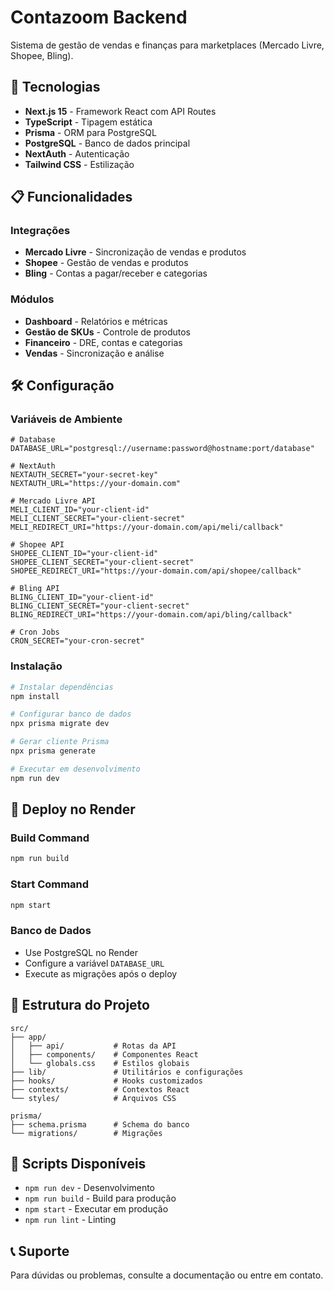 # Contazoom Backend

Sistema de gestão de vendas e finanças para marketplaces (Mercado Livre, Shopee, Bling).

## 🚀 Tecnologias

- **Next.js 15** - Framework React com API Routes
- **TypeScript** - Tipagem estática
- **Prisma** - ORM para PostgreSQL
- **PostgreSQL** - Banco de dados principal
- **NextAuth** - Autenticação
- **Tailwind CSS** - Estilização

## 📋 Funcionalidades

### Integrações
- **Mercado Livre** - Sincronização de vendas e produtos
- **Shopee** - Gestão de vendas e produtos
- **Bling** - Contas a pagar/receber e categorias

### Módulos
- **Dashboard** - Relatórios e métricas
- **Gestão de SKUs** - Controle de produtos
- **Financeiro** - DRE, contas e categorias
- **Vendas** - Sincronização e análise

## 🛠️ Configuração

### Variáveis de Ambiente

```env
# Database
DATABASE_URL="postgresql://username:password@hostname:port/database"

# NextAuth
NEXTAUTH_SECRET="your-secret-key"
NEXTAUTH_URL="https://your-domain.com"

# Mercado Livre API
MELI_CLIENT_ID="your-client-id"
MELI_CLIENT_SECRET="your-client-secret"
MELI_REDIRECT_URI="https://your-domain.com/api/meli/callback"

# Shopee API
SHOPEE_CLIENT_ID="your-client-id"
SHOPEE_CLIENT_SECRET="your-client-secret"
SHOPEE_REDIRECT_URI="https://your-domain.com/api/shopee/callback"

# Bling API
BLING_CLIENT_ID="your-client-id"
BLING_CLIENT_SECRET="your-client-secret"
BLING_REDIRECT_URI="https://your-domain.com/api/bling/callback"

# Cron Jobs
CRON_SECRET="your-cron-secret"
```

### Instalação

```bash
# Instalar dependências
npm install

# Configurar banco de dados
npx prisma migrate dev

# Gerar cliente Prisma
npx prisma generate

# Executar em desenvolvimento
npm run dev
```

## 🚀 Deploy no Render

### Build Command
```bash
npm run build
```

### Start Command
```bash
npm start
```

### Banco de Dados
- Use PostgreSQL no Render
- Configure a variável `DATABASE_URL`
- Execute as migrações após o deploy

## 📁 Estrutura do Projeto

```
src/
├── app/
│   ├── api/           # Rotas da API
│   ├── components/    # Componentes React
│   └── globals.css    # Estilos globais
├── lib/               # Utilitários e configurações
├── hooks/             # Hooks customizados
├── contexts/          # Contextos React
└── styles/            # Arquivos CSS

prisma/
├── schema.prisma      # Schema do banco
└── migrations/        # Migrações
```

## 🔧 Scripts Disponíveis

- `npm run dev` - Desenvolvimento
- `npm run build` - Build para produção
- `npm start` - Executar em produção
- `npm run lint` - Linting

## 📞 Suporte

Para dúvidas ou problemas, consulte a documentação ou entre em contato.